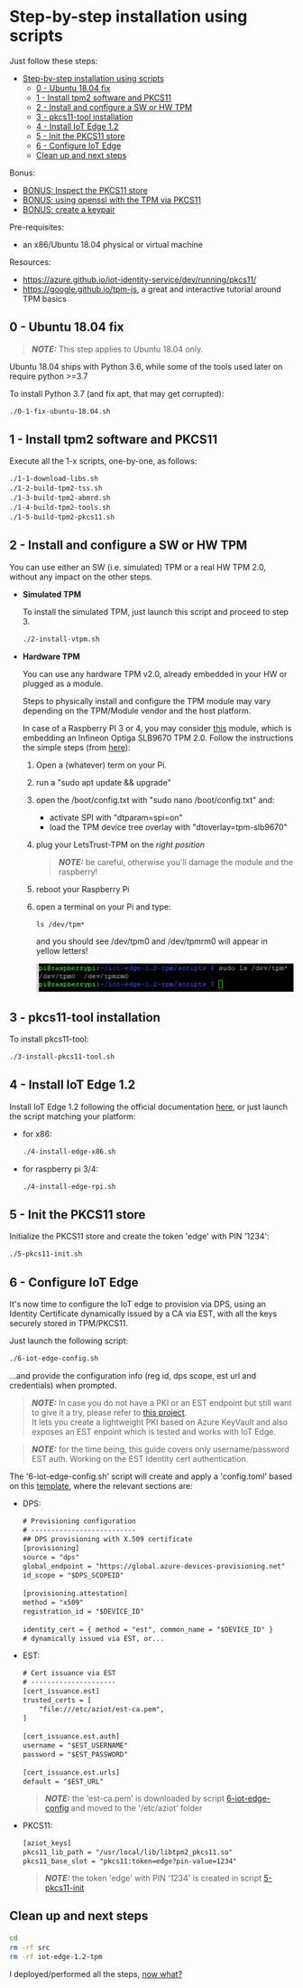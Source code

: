 # Step-by-step installation using scripts

Just follow these steps:
- [Step-by-step installation using scripts](#step-by-step-installation-using-scripts)
  - [0 - Ubuntu 18.04 fix](#0---ubuntu-1804-fix)
  - [1 - Install tpm2 software and PKCS11](#1---install-tpm2-software-and-pkcs11)
  - [2 - Install and configure a SW or HW TPM](#2---install-and-configure-a-sw-or-hw-tpm)
  - [3 - pkcs11-tool installation](#3---pkcs11-tool-installation)
  - [4 - Install IoT Edge 1.2](#4---install-iot-edge-12)
  - [5 - Init the PKCS11 store](#5---init-the-pkcs11-store)
  - [6 - Configure IoT Edge](#6---configure-iot-edge)
  - [Clean up and next steps](#clean-up-and-next-steps)

Bonus:
- [BONUS: Inspect the PKCS11 store](./bonus.md#inspect-the-pkcs11-store)
- [BONUS: using openssl with the TPM via PKCS11](./bonus.md#using-openssl-with-the-tpm-via-pkcs11)
- [BONUS: create a keypair](./bonus.md#create-a-keypair)

Pre-requisites:
* an x86/Ubuntu 18.04 physical or virtual machine

Resources:
* https://azure.github.io/iot-identity-service/dev/running/pkcs11/
* https://google.github.io/tpm-js, a great and interactive tutorial around TPM basics
## 0 - Ubuntu 18.04 fix
> **_NOTE:_**  This step applies to Ubuntu 18.04 only.

Ubuntu 18.04 ships with Python 3.6, while some of the tools used later on require python >=3.7

To install Python 3.7 (and fix apt, that may get corrupted):
```bash
./0-1-fix-ubuntu-18.04.sh
```
 

## 1 - Install tpm2 software and PKCS11
Execute all the 1-x scripts, one-by-one, as follows:
```bash
./1-1-download-libs.sh
./1-2-build-tpm2-tss.sh
./1-3-build-tpm2-abmrd.sh
./1-4-build-tpm2-tools.sh
./1-5-build-tpm2-pkcs11.sh
```

## 2 - Install and configure a SW or HW TPM 
You can use either an SW (i.e. simulated) TPM or a real HW TPM 2.0, without any impact on the other steps.

* **Simulated TPM**
  
  To install the simulated TPM, just launch this script and proceed to step 3.
  ```bash
  ./2-install-vtpm.sh
  ```

* **Hardware TPM**
  
  You can use any hardware TPM v2.0, already embedded in your HW or plugged as a module.
  
  Steps to physically install and configure the TPM module may vary depending on the TPM/Module vendor and the host platform.
  
  In case of a Raspberry PI 3 or 4, you may consider [this](https://letstrust.de/) module, which is embedding an Infineon Optiga SLB9670 TPM 2.0. Follow the instructions the simple steps (from [here](https://github.com/PaulKissinger/LetsTrust)):
  1. Open a (whatever) term on your Pi.
  2. run a "sudo apt update && upgrade"
  3. open the /boot/config.txt with "sudo nano /boot/config.txt" and:
      * activate SPI with "dtparam=spi=on"
      * load the TPM device tree overlay with "dtoverlay=tpm-slb9670"
  4. plug your LetsTrust-TPM on the *right position*
      > **_NOTE:_** be careful, otherwise you'll damage the module and the raspberry!
  5. reboot your Raspberry Pi
  6. open a terminal on your Pi and type:
      ```language
      ls /dev/tpm*
      ```
      and you should see /dev/tpm0 and /dev/tpmrm0 will appear in yellow letters!

      ![picture 2](images/0ef44f532742028c06d69049cd23a93e99d50376c352cb026ee12f0f473e97de.png)  



## 3 - pkcs11-tool installation
To install pkcs11-tool:
```bash
./3-install-pkcs11-tool.sh
```

## 4 - Install IoT Edge 1.2
Install IoT Edge 1.2 following the official documentation [here](https://docs.microsoft.com/en-us/azure/iot-edge/how-to-install-iot-edge?view=iotedge-2020-11), or just launch the script matching your platform:

* for x86:
  ```bash
  ./4-install-edge-x86.sh
  ```

* for raspberry pi 3/4:
  ```bash
  ./4-install-edge-rpi.sh
  ```

## 5 - Init the PKCS11 store
Initialize the PKCS11 store and create the token 'edge' with PIN '1234':
```bash
./5-pkcs11-init.sh
```

## 6 - Configure IoT Edge
It's now time to configure the IoT edge to provision via DPS, using an Identity Certificate dynamically issued by a CA via EST, with all the keys securely stored in TPM/PKCS11.

Just launch the following script:
```bash
./6-iot-edge-config.sh
```
...and provide the  configuration info (reg id, dps scope, est url and credentials) when prompted.  
> **_NOTE:_** In case you do not have a PKI or an EST endpoint but still want to give it a try, please refer to [this project](https://github.com/vslepakov/keyvault-ca).  
> It lets you create a lightweight PKI based on Azure KeyVault and also exposes an EST enpoint which is tested and works with IoT Edge.

> **_NOTE:_**  for the time being, this guide covers only username/password EST auth. Working on the EST Identity cert authentication.

The '6-iot-edge-config.sh' script will create and apply a 'config.toml' based on this [template](./scripts/config.toml.est.template), where the relevant sections are:

* DPS:
  ```
  # Provisioning configuration
  # --------------------------
  ## DPS provisioning with X.509 certificate
  [provisioning]
  source = "dps"
  global_endpoint = "https://global.azure-devices-provisioning.net"
  id_scope = "$DPS_SCOPEID"

  [provisioning.attestation]
  method = "x509"
  registration_id = "$DEVICE_ID"

  identity_cert = { method = "est", common_name = "$DEVICE_ID" }      # dynamically issued via EST, or...
  ```
* EST:
  ```
  # Cert issuance via EST
  # ---------------------
  [cert_issuance.est]
  trusted_certs = [
      "file:///etc/aziot/est-ca.pem",
  ]

  [cert_issuance.est.auth]
  username = "$EST_USERNAME"
  password = "$EST_PASSWORD"

  [cert_issuance.est.urls]
  default = "$EST_URL"
  ```
  > **_NOTE:_** the 'est-ca.pem' is downloaded by script [6-iot-edge-config](./scripts/6-iot-edge-config.sh) and moved to the '/etc/aziot' folder   
* PKCS11:
  ```
  [aziot_keys]
  pkcs11_lib_path = "/usr/local/lib/libtpm2_pkcs11.so"
  pkcs11_base_slot = "pkcs11:token=edge?pin-value=1234"
  ```
  > **_NOTE:_**  the token 'edge' with PIN '1234' is created in script [5-pkcs11-init](./scripts/5-pkcs11-init.sh)

## Clean up and next steps
```bash
cd
rm -rf src
rm -rf iot-edge-1.2-tpm
```

I deployed/performed all the steps, [now what?](./README.md#i-deployedperformed-all-the-steps-now-what)

